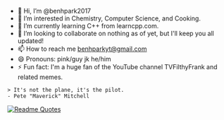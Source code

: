- 👋 Hi, I’m @benhpark2017
- 👀 I’m interested in Chemistry, Computer Science, and Cooking.
- 🌱 I’m currently learning C++ from learncpp.com.
- 💞️ I’m looking to collaborate on nothing as of yet, but I'll keep you all updated!
- 📫 How to reach me benhparkyt@gmail.com
- 😄 Pronouns: pink/guy jk he/him
- ⚡ Fun fact: I'm a huge fan of the YouTube channel TVFilthyFrank and related memes.

```
> It's not the plane, it's the pilot. 
- Pete "Maverick" Mitchell
```

[![Readme Quotes](https://quotes-github-readme.vercel.app/api?type=horizontal&theme=dark)](https://github.com/piyushsuthar/github-readme-quotes)

<!---
benhpark2017/benhpark2017 is a ✨ special ✨ repository because its `README.md` (this file) appears on your GitHub profile.
You can click the Preview link to take a look at your changes.
--->
